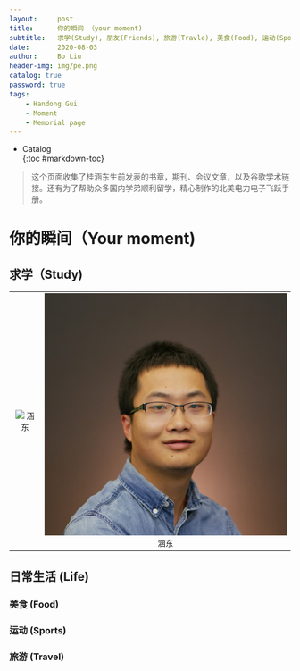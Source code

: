 ```yaml
---
layout:     post
title:      你的瞬间 （your moment)
subtitle:   求学(Study), 朋友(Friends), 旅游(Travle), 美食(Food), 运动(Sports)
date:       2020-08-03
author:     Bo Liu
header-img: img/pe.png
catalog: true
password: true
tags:
    - Handong Gui
    - Moment
    - Memorial page
---
```

* Catalog   
{:toc #markdown-toc}

> 这个页面收集了桂涵东生前发表的书章，期刊、会议文章，以及谷歌学术链接。还有为了帮助众多国内学弟顺利留学，精心制作的北美电力电子飞跃手册。


# 你的瞬间（Your moment)

## 求学（Study)

<table>
    <tr>
        <td ><center><img src="../../../../img/moment/1portrait.jpg" > 涵东 </center></td>
        <td ><center><img src="https://github.com/HandongGui/HandongGui.github.io/blob/master/img/moment/1portrait.jpg" > 涵东 </center></td>
    </tr>
</table>

## 日常生活 (Life)

### 美食 (Food)

### 运动 (Sports)

### 旅游 (Travel)


